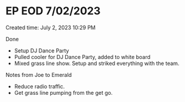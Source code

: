 # EP EOD 7/02/2023

Created time: July 2, 2023 10:29 PM

Done

- Setup DJ Dance Party
- Pulled cooler for DJ Dance Party, added to white board
- Mixed grass line show. Setup and striked everything with the team.

Notes from Joe to Emerald 

- Reduce radio traffic.
- Get grass line pumping from the get go.